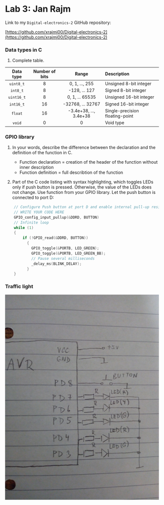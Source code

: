 # Lab 3: Jan Rajm

Link to my `Digital-electronics-2` GitHub repository:

   [https://github.com/xrajmj00/Digital-electronics-2](https://github.com/xrajmj00/Digital-electronics-2)


### Data types in C

1. Complete table.

| **Data type** | **Number of bits** | **Range** | **Description** |
| :-: | :-: | :-: | :-- | 
| `uint8_t`  | 8 | 0, 1, ..., 255 | Unsigned 8-bit integer |
| `int8_t`   | 8 | -128, ... 127 | Signed 8-bit integer |
| `uint16_t` | 8 | 0, 1, ... 65535 | Unsigned 16-bit integer |
| `int16_t`  | 16 | -32768, ... 32767 | Signed 16-bit integer |
| `float`    | 16 | -3.4e+38, ..., 3.4e+38 | Single-precision floating-point |
| `void`     | 0 | 0 | Void type |


### GPIO library

1. In your words, describe the difference between the declaration and the definition of the function in C.
   * Function declaration = creation of the header of the function without inner description
   * Function definition = full describtion of the function

2. Part of the C code listing with syntax highlighting, which toggles LEDs only if push button is pressed. Otherwise, the value of the LEDs does not change. Use function from your GPIO library. Let the push button is connected to port D:

```c
    // Configure Push button at port D and enable internal pull-up resistor
    // WRITE YOUR CODE HERE
    GPIO_config_input_pullup(&DDRD, BUTTON)
    // Infinite loop
    while (1)
    {
        if (!GPIO_read(&DDRD, BUTTON)) 
          {
            GPIO_toggle(&PORTB, LED_GREEN);
            GPIO_toggle(&PORTB, LED_GREEN_BB);
            // Pause several milliseconds
            _delay_ms(BLINK_DELAY);
          }
    }
```


### Traffic light
![your figure](IMG_20211010_213438[1].jpg)

